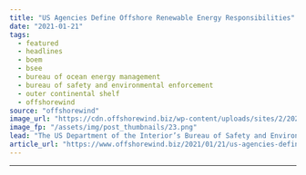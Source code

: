```yaml
---
title: "US Agencies Define Offshore Renewable Energy Responsibilities"
date: "2021-01-21"
tags: 
  - featured
  - headlines
  - boem
  - bsee
  - bureau of ocean energy management
  - bureau of safety and environmental enforcement
  - outer continental shelf
  - offshorewind
source: "offshorewind"
image_url: "https://cdn.offshorewind.biz/wp-content/uploads/sites/2/2021/01/20091006/US-Agencies-Define-Offshore-Renewable-Energy-Responsibilities.png"
image_fp: "/assets/img/post_thumbnails/23.png"
lead: "The US Department of the Interior’s Bureau of Safety and Environmental Enforcement (BSEE) and"
article_url: "https://www.offshorewind.biz/2021/01/21/us-agencies-define-offshore-renewable-energy-responsibilities/"
---
```


---
